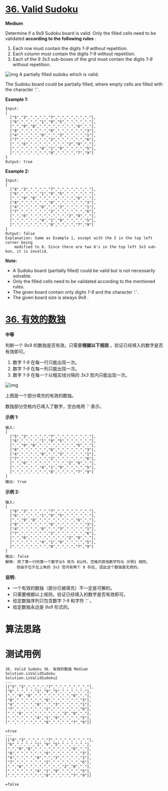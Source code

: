 # [36. Valid Sudoku][enTitle]

**Medium**

Determine if a 9x9 Sudoku board is valid. Only the filled cells need to be validated **according to the following rules** :

1. Each row must contain the digits  *1-9*  without repetition. 
2. Each column must contain the digits  *1-9*  without repetition. 
3. Each of the 9  *3x3*  sub-boxes of the grid must contain the digits  *1-9*  without repetition.

![img](https://upload.wikimedia.org/wikipedia/commons/thumb/f/ff/Sudoku-by-L2G-20050714.svg/250px-Sudoku-by-L2G-20050714.svg.png) A partially filled sudoku which is valid.

The Sudoku board could be partially filled, where empty cells are filled with the character  *'.'* .

**Example 1:** 

```
Input:
[
  ["5","3",".",".","7",".",".",".","."],
  ["6",".",".","1","9","5",".",".","."],
  [".","9","8",".",".",".",".","6","."],
  ["8",".",".",".","6",".",".",".","3"],
  ["4",".",".","8",".","3",".",".","1"],
  ["7",".",".",".","2",".",".",".","6"],
  [".","6",".",".",".",".","2","8","."],
  [".",".",".","4","1","9",".",".","5"],
  [".",".",".",".","8",".",".","7","9"]
]
Output: true

```

**Example 2:** 

```
Input:
[
  ["8","3",".",".","7",".",".",".","."],
  ["6",".",".","1","9","5",".",".","."],
  [".","9","8",".",".",".",".","6","."],
  ["8",".",".",".","6",".",".",".","3"],
  ["4",".",".","8",".","3",".",".","1"],
  ["7",".",".",".","2",".",".",".","6"],
  [".","6",".",".",".",".","2","8","."],
  [".",".",".","4","1","9",".",".","5"],
  [".",".",".",".","8",".",".","7","9"]
]
Output: false
Explanation: Same as Example 1, except with the 5 in the top left corner being 
    modified to 8. Since there are two 8's in the top left 3x3 sub-box, it is invalid.

```

**Note:** 

- A Sudoku board (partially filled) could be valid but is not necessarily solvable. 
- Only the filled cells need to be validated according to the mentioned rules. 
- The given board contain only digits  *1-9*  and the character  *'.'* . 
- The given board size is always  *9x9* .
# [36. 有效的数独][cnTitle]

**中等**

判断一个 9x9 的数独是否有效。只需要**根据以下规则** ，验证已经填入的数字是否有效即可。

1. 数字  *1-9*  在每一行只能出现一次。 
2. 数字  *1-9*  在每一列只能出现一次。 
3. 数字  *1-9*  在每一个以粗实线分隔的  *3x3*  宫内只能出现一次。

![img](https://upload.wikimedia.org/wikipedia/commons/thumb/f/ff/Sudoku-by-L2G-20050714.svg/250px-Sudoku-by-L2G-20050714.svg.png)

上图是一个部分填充的有效的数独。

数独部分空格内已填入了数字，空白格用  *'.'*  表示。

**示例 1:** 

```
输入:
[
  ["5","3",".",".","7",".",".",".","."],
  ["6",".",".","1","9","5",".",".","."],
  [".","9","8",".",".",".",".","6","."],
  ["8",".",".",".","6",".",".",".","3"],
  ["4",".",".","8",".","3",".",".","1"],
  ["7",".",".",".","2",".",".",".","6"],
  [".","6",".",".",".",".","2","8","."],
  [".",".",".","4","1","9",".",".","5"],
  [".",".",".",".","8",".",".","7","9"]
]
输出: true

```

**示例 2:** 

```
输入:
[
  ["8","3",".",".","7",".",".",".","."],
  ["6",".",".","1","9","5",".",".","."],
  [".","9","8",".",".",".",".","6","."],
  ["8",".",".",".","6",".",".",".","3"],
  ["4",".",".","8",".","3",".",".","1"],
  ["7",".",".",".","2",".",".",".","6"],
  [".","6",".",".",".",".","2","8","."],
  [".",".",".","4","1","9",".",".","5"],
  [".",".",".",".","8",".",".","7","9"]
]
输出: false
解释: 除了第一行的第一个数字从5 改为 8以外，空格内其他数字均与 示例1 相同。
     但由于位于左上角的 3x3 宫内有两个 8 存在, 因此这个数独是无效的。
```

**说明:** 

- 一个有效的数独（部分已被填充）不一定是可解的。 
- 只需要根据以上规则，验证已经填入的数字是否有效即可。 
- 给定数独序列只包含数字  *1-9*  和字符  *'.'*  。 
- 给定数独永远是  *9x9*  形式的。


# 算法思路

# 测试用例
```
36. Valid Sudoku 36. 有效的数独 Medium
Solution.isValidSudoku
Solution.isValidSudoku2
---
[["5","3",".",".","7",".",".",".","."],["6",".",".","1","9","5",".",".","."],[".","9","8",".",".",".",".","6","."],["8",".",".",".","6",".",".",".","3"],["4",".",".","8",".","3",".",".","1"],["7",".",".",".","2",".",".",".","6"],[".","6",".",".",".",".","2","8","."],[".",".",".","4","1","9",".",".","5"],[".",".",".",".","8",".",".","7","9"]]

=true
---
[["8","3",".",".","7",".",".",".","."],["6",".",".","1","9","5",".",".","."],[".","9","8",".",".",".",".","6","."],["8",".",".",".","6",".",".",".","3"],["4",".",".","8",".","3",".",".","1"],["7",".",".",".","2",".",".",".","6"],[".","6",".",".",".",".","2","8","."],[".",".",".","4","1","9",".",".","5"],[".",".",".",".","8",".",".","7","9"]]

=false

```

[enTitle]: https://leetcode.com/problems/valid-sudoku/
[cnTitle]: https://leetcode-cn.com/problems/valid-sudoku/
